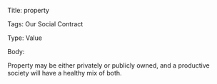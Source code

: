 Title:  property

Tags:   Our Social Contract

Type:   Value

Body: 

Property may be either privately or publicly owned, and a productive society will have a healthy mix of both. 
